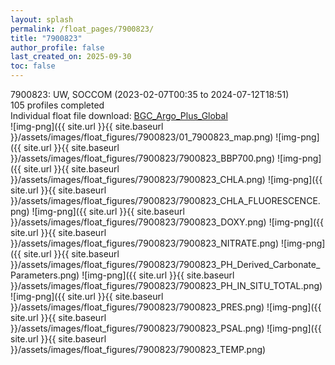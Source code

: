 ```yaml
---
layout: splash
permalink: /float_pages/7900823/
title: "7900823"
author_profile: false
last_created_on: 2025-09-30
toc: false
---
```

 
7900823: UW, SOCCOM (2023-02-07T00:35 to 2024-07-12T18:51)\
105 profiles completed\
Individual float file download: [BGC_Argo_Plus_Global](https://ftp.soest.hawaii.edu/bgc_argo_plus/Individual_Floats/outliers_removed/7900823_Sprof_processed.nc)\
![img-png]({{ site.url }}{{ site.baseurl }}/assets/images/float_figures/7900823/01_7900823_map.png)
![img-png]({{ site.url }}{{ site.baseurl }}/assets/images/float_figures/7900823/7900823_BBP700.png)
![img-png]({{ site.url }}{{ site.baseurl }}/assets/images/float_figures/7900823/7900823_CHLA.png)
![img-png]({{ site.url }}{{ site.baseurl }}/assets/images/float_figures/7900823/7900823_CHLA_FLUORESCENCE.png)
![img-png]({{ site.url }}{{ site.baseurl }}/assets/images/float_figures/7900823/7900823_DOXY.png)
![img-png]({{ site.url }}{{ site.baseurl }}/assets/images/float_figures/7900823/7900823_NITRATE.png)
![img-png]({{ site.url }}{{ site.baseurl }}/assets/images/float_figures/7900823/7900823_PH_Derived_Carbonate_Parameters.png)
![img-png]({{ site.url }}{{ site.baseurl }}/assets/images/float_figures/7900823/7900823_PH_IN_SITU_TOTAL.png)
![img-png]({{ site.url }}{{ site.baseurl }}/assets/images/float_figures/7900823/7900823_PRES.png)
![img-png]({{ site.url }}{{ site.baseurl }}/assets/images/float_figures/7900823/7900823_PSAL.png)
![img-png]({{ site.url }}{{ site.baseurl }}/assets/images/float_figures/7900823/7900823_TEMP.png)
